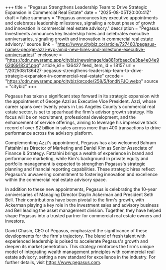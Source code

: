 +++
title = "Pegasus Strengthens Leadership Team to Drive Strategic Expansion in Commercial Real Estate"
date = "2025-08-05T20:00:41Z"
draft = false
summary = "Pegasus announces key executive appointments and celebrates leadership milestones, signaling a robust phase of growth and innovation in commercial real estate advisory."
description = "Pegasus Investments announces key leadership hires and celebrates executive anniversaries, signaling growth and innovation in commercial real estate advisory."
source_link = "https://www.citybiz.co/article/727460/pegasus-names-george-azzi-evp-amid-new-hires-and-milestone-executive-anniversaries/"
enclosure = "https://cdn.newsramp.app/citybiz/newsimage/da881bfbaec0e3ba4e04e962d69182df.png"
article_id = 136427
feed_item_id = 18157
url = "/202508/136427-pegasus-strengthens-leadership-team-to-drive-strategic-expansion-in-commercial-real-estate"
qrcode = "https://cdn.newsramp.app/citybiz/qrcode/258/5/fondNFJO.webp"
source = "citybiz"
+++

<p>Pegasus has taken a significant step forward in its strategic expansion with the appointment of George Azzi as Executive Vice President. Azzi, whose career spans over twenty years in Los Angeles County's commercial real estate sector, is set to spearhead the firm's advisor growth strategy. His focus will be on recruitment, professional development, and the enhancement of service offerings, aiming to leverage his impressive track record of over $2 billion in sales across more than 400 transactions to drive performance across the advisory platform.</p><p>Complementing Azzi's appointment, Pegasus has also welcomed Bahram Fattahini as Director of Marketing and Daniel Kim as Senior Associate of Finance & Strategy. Fattahini brings a wealth of experience in brand and performance marketing, while Kim's background in private equity and portfolio management is expected to strengthen Pegasus's strategic planning and financial reporting capabilities. These strategic hires reflect Pegasus's unwavering commitment to fostering innovation and excellence within the commercial real estate advisory space.</p><p>In addition to these new appointments, Pegasus is celebrating the 10-year anniversaries of Managing Director Daylin Ackerman and President Seth Bell. Their contributions have been pivotal to the firm's growth, with Ackerman playing a key role in the investment sales and advisory business and Bell leading the asset management division. Together, they have helped shape Pegasus into a trusted partner for commercial real estate owners and investors.</p><p>David Chasin, CEO of Pegasus, emphasized the significance of these developments for the firm's trajectory. The blend of fresh talent with experienced leadership is poised to accelerate Pegasus's growth and deepen its market penetration. This strategy reinforces the firm's unique model of integrating wealth management principles with commercial real estate advisory, setting a new standard for excellence in the industry. For further details, visit <a href='https://www.pegasus.com' rel='nofollow' target='_blank'>https://www.pegasus.com</a>.</p>
